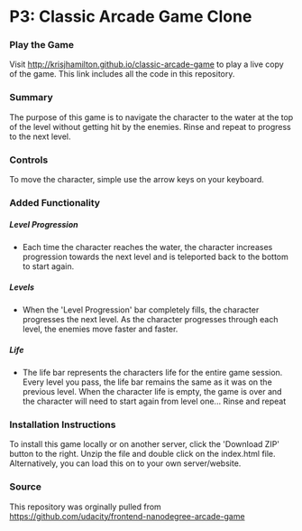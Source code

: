 # P3:  Classic Arcade Game Clone



### Play the Game

Visit http://krisjhamilton.github.io/classic-arcade-game to play a live copy of the game. This link includes all the code in this repository.


### Summary

The purpose of this game is to navigate the character to the water at the top of the level without getting hit by the enemies. Rinse and repeat to progress to the next level.


### Controls
To move the character, simple use the arrow keys on your keyboard.


### Added Functionality

##### Level Progression
* Each time the character reaches the water, the character increases progression towards the next level and is teleported back to the bottom to start again.

##### Levels
* When the 'Level Progression' bar completely fills, the character progresses the next level. As the character progresses through each level, the enemies move faster and faster.

##### Life
* The life bar represents the characters life for the entire game session. Every level you pass, the life bar remains the same as it was on the previous level. When the character life is empty, the game is over and the character will need to start again from level one... Rinse and repeat

### Installation Instructions

To install this game locally or on another server, click the 'Download ZIP' button to the right. Unzip the file and double click on the index.html file. Alternatively, you can load this on to your own server/website.

### Source

This repository was orginally pulled from https://github.com/udacity/frontend-nanodegree-arcade-game